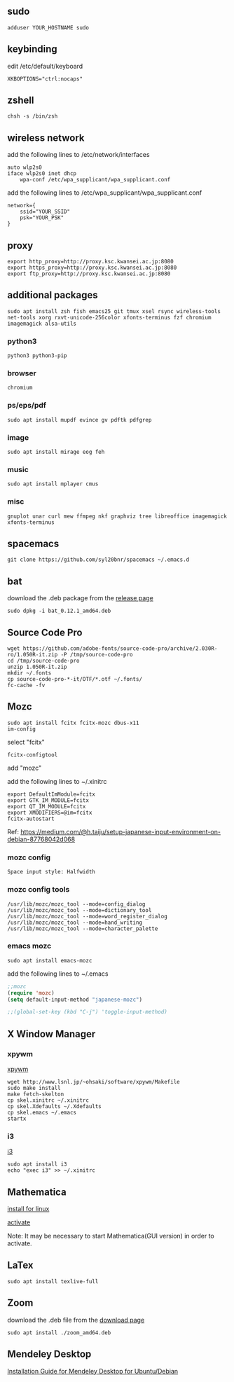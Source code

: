 ## sudo
```shell
adduser YOUR_HOSTNAME sudo
```

## keybinding
edit /etc/default/keyboard
```
XKBOPTIONS="ctrl:nocaps"
```

## zshell
```shell
chsh -s /bin/zsh
```

## wireless network
add the following lines to /etc/network/interfaces
```
auto wlp2s0
iface wlp2s0 inet dhcp
    wpa-conf /etc/wpa_supplicant/wpa_supplicant.conf
```
add the following lines to /etc/wpa_supplicant/wpa_supplicant.conf
```
network={
    ssid="YOUR_SSID"
    psk="YOUR_PSK"
}
```

## proxy
```
export http_proxy=http://proxy.ksc.kwansei.ac.jp:8080
export https_proxy=http://proxy.ksc.kwansei.ac.jp:8080
export ftp_proxy=http://proxy.ksc.kwansei.ac.jp:8080
```

## additional packages
```shell
sudo apt install zsh fish emacs25 git tmux xsel rsync wireless-tools net-tools xorg rxvt-unicode-256color xfonts-terminus fzf chromium imagemagick alsa-utils
```
### python3
```shell
python3 python3-pip
```
### browser
```shell
chromium
```
### ps/eps/pdf
```shell
sudo apt install mupdf evince gv pdftk pdfgrep
```
### image
```shell
sudo apt install mirage eog feh
```
### music
```shell
sudo apt install mplayer cmus
```
### misc
```shell
gnuplot unar curl mew ffmpeg nkf graphviz tree libreoffice imagemagick xfonts-terminus
```
 
## spacemacs
```shell
git clone https://github.com/syl20bnr/spacemacs ~/.emacs.d
```

## bat
download the .deb package from the [release page](https://github.com/sharkdp/bat/releases)

```shell
sudo dpkg -i bat_0.12.1_amd64.deb
```

## Source Code Pro
```shell
wget https://github.com/adobe-fonts/source-code-pro/archive/2.030R-ro/1.050R-it.zip -P /tmp/source-code-pro
cd /tmp/source-code-pro
unzip 1.050R-it.zip
mkdir ~/.fonts
cp source-code-pro-*-it/OTF/*.otf ~/.fonts/
fc-cache -fv
```


## Mozc
```shell
sudo apt install fcitx fcitx-mozc dbus-x11
im-config
```
select "fcitx"
```shell
fcitx-configtool
```
add "mozc"

add the following lines to ~/.xinitrc
```shell
export DefaultImModule=fcitx
export GTK_IM_MODULE=fcitx
export QT_IM_MODULE=fcitx
export XMODIFIERS=@im=fcitx
fcitx-autostart
```
Ref: https://medium.com/@h.taiju/setup-japanese-input-environment-on-debian-87768042d068

### mozc config
```
Space input style: Halfwidth
```

### mozc config tools
```shell
/usr/lib/mozc/mozc_tool --mode=config_dialog
/usr/lib/mozc/mozc_tool --mode=dictionary_tool
/usr/lib/mozc/mozc_tool --mode=word_register_dialog
/usr/lib/mozc/mozc_tool --mode=hand_writing
/usr/lib/mozc/mozc_tool --mode=character_palette
```

### emacs mozc
```shell
sudo apt install emacs-mozc
```
add the following lines to ~/.emacs
```lisp
;;mozc
(require 'mozc)
(setq default-input-method "japanese-mozc")

;;(global-set-key (kbd "C-j") 'toggle-input-method)
```

## X Window Manager
### xpywm
[xpywm](http://www.lsnl.jp/~ohsaki/software/xpywm/)
```shell
wget http://www.lsnl.jp/~ohsaki/software/xpywm/Makefile
sudo make install
make fetch-skelton
cp skel.xinitrc ~/.xinitrc
cp skel.Xdefaults ~/.Xdefaults
cp skel.emacs ~/.emacs
startx
```
### i3

[i3](https://i3wm.org/)

```shell
sudo apt install i3
echo "exec i3" >> ~/.xinitrc
```

## Mathematica

[install for linux](http://support.wolfram.com/kb/12453)

[activate](https://reference.wolfram.com/language/tutorial/ActivatingMathematica.html)

Note: It may be necessary to start Mathematica(GUI version) in order to activate.

## LaTex
```
sudo apt install texlive-full
```

## Zoom
download the .deb file from the [download page](https://zoom.us/download?os=linux)

```shell
sudo apt install ./zoom_amd64.deb
```

## Mendeley Desktop
[Installation Guide for Mendeley Desktop for Ubuntu/Debian](https://www.mendeley.com/guides/download-mendeley-desktop/ubuntu/instructions)
